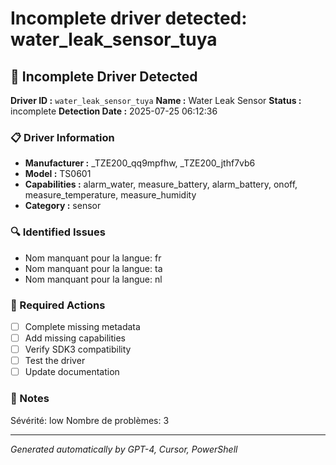 # Incomplete driver detected: water_leak_sensor_tuya

## 🚨 Incomplete Driver Detected

**Driver ID :** `water_leak_sensor_tuya`
**Name :** Water Leak Sensor
**Status :** incomplete
**Detection Date :** 2025-07-25 06:12:36

### 📋 Driver Information
- **Manufacturer :** _TZE200_qq9mpfhw, _TZE200_jthf7vb6
- **Model :** TS0601
- **Capabilities :** alarm_water, measure_battery, alarm_battery, onoff, measure_temperature, measure_humidity
- **Category :** sensor

### 🔍 Identified Issues
- Nom manquant pour la langue: fr
- Nom manquant pour la langue: ta
- Nom manquant pour la langue: nl

### 🎯 Required Actions
- [ ] Complete missing metadata
- [ ] Add missing capabilities
- [ ] Verify SDK3 compatibility
- [ ] Test the driver
- [ ] Update documentation

### 📝 Notes
Sévérité: low
Nombre de problèmes: 3

---
*Generated automatically by GPT-4, Cursor, PowerShell*

